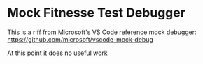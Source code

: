 # Mock Fitnesse Test Debugger

This is a riff from Microsoft's VS Code reference mock debugger:
https://github.com/microsoft/vscode-mock-debug

At this point it does no useful work